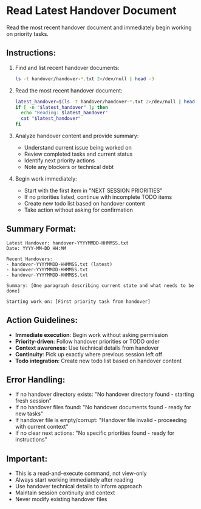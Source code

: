 # Read Latest Handover Document

Read the most recent handover document and immediately begin working on priority tasks.

## Instructions:

1. Find and list recent handover documents:
   ```bash
   ls -t handover/handover-*.txt 2>/dev/null | head -3
   ```

2. Read the most recent handover document:
   ```bash
   latest_handover=$(ls -t handover/handover-*.txt 2>/dev/null | head -1)
   if [ -n "$latest_handover" ]; then
     echo "Reading: $latest_handover"
     cat "$latest_handover"
   fi
   ```

3. Analyze handover content and provide summary:
   - Understand current issue being worked on
   - Review completed tasks and current status
   - Identify next priority actions
   - Note any blockers or technical debt

4. Begin work immediately:
   - Start with the first item in "NEXT SESSION PRIORITIES"
   - If no priorities listed, continue with incomplete TODO items
   - Create new todo list based on handover content
   - Take action without asking for confirmation

## Summary Format:

```
Latest Handover: handover-YYYYMMDD-HHMMSS.txt
Date: YYYY-MM-DD HH:MM

Recent Handovers:
- handover-YYYYMMDD-HHMMSS.txt (latest)
- handover-YYYYMMDD-HHMMSS.txt
- handover-YYYYMMDD-HHMMSS.txt

Summary: [One paragraph describing current state and what needs to be done]

Starting work on: [First priority task from handover]
```

## Action Guidelines:

- **Immediate execution**: Begin work without asking permission
- **Priority-driven**: Follow handover priorities or TODO order
- **Context awareness**: Use technical details from handover
- **Continuity**: Pick up exactly where previous session left off
- **Todo integration**: Create new todo list based on handover content

## Error Handling:

- If no handover directory exists: "No handover directory found - starting fresh session"
- If no handover files found: "No handover documents found - ready for new tasks"
- If handover file is empty/corrupt: "Handover file invalid - proceeding with current context"
- If no clear next actions: "No specific priorities found - ready for instructions"

## Important:

- This is a read-and-execute command, not view-only
- Always start working immediately after reading
- Use handover technical details to inform approach
- Maintain session continuity and context
- Never modify existing handover files
